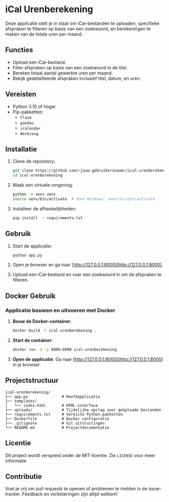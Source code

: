 # iCal Urenberekening

Deze applicatie stelt je in staat om iCal-bestanden te uploaden, specifieke afspraken te filteren op basis van een zoekwoord, en berekeningen te maken van de totale uren per maand.

## Functies
- Upload een iCal-bestand.
- Filter afspraken op basis van een zoekwoord in de titel.
- Bereken totaal aantal gewerkte uren per maand.
- Bekijk gedetailleerde afspraken inclusief titel, datum, en uren.

## Vereisten
- Python 3.10 of hoger
- Pip-pakketten:
  - `Flask`
  - `pandas`
  - `icalendar`
  - `Werkzeug`

## Installatie
1. Clone de repository:
   ```bash
   git clone https://github.com/<jouw-gebruikersnaam>/ical-urenberekening.git
   cd ical-urenberekening
   ```

2. Maak een virtuele omgeving:
   ```bash
   python -m venv venv
   source venv/bin/activate  # Voor Windows: venv\Scripts\activate
   ```

3. Installeer de afhankelijkheden:
   ```bash
   pip install -r requirements.txt
   ```

## Gebruik
1. Start de applicatie:
   ```bash
   python app.py
   ```

2. Open je browser en ga naar [http://127.0.0.1:8000](http://127.0.0.1:8000).

3. Upload een iCal-bestand en voer een zoekwoord in om de afspraken te filteren.

## Docker Gebruik
### Applicatie bouwen en uitvoeren met Docker
1. **Bouw de Docker-container**:
   ```bash
   docker build -t ical-urenberekening .
   ```

2. **Start de container**:
   ```bash
   docker run -d -p 8000:8000 ical-urenberekening
   ```

3. **Open de applicatie**:
   Ga naar [http://127.0.0.1:8000](http://127.0.0.1:8000) in je browser.


## Projectstructuur
```
ical-urenberekening/
├── app.py               # Hoofdapplicatie
├── templates/
│   └── index.html       # HTML-interface
├── uploads/             # Tijdelijke opslag voor geüploade bestanden
├── requirements.txt     # Vereiste Python-pakketten
├── Dockerfile           # Docker configuratie
├── .gitignore           # Git uitsluitingen
└── README.md            # Projectdocumentatie
```

## Licentie
Dit project wordt verspreid onder de MIT-licentie. Zie `LICENSE` voor meer informatie.

## Contributie
Voel je vrij om pull requests te openen of problemen te melden in de issue-tracker. Feedback en verbeteringen zijn altijd welkom!

